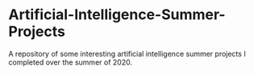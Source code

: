 # Artificial-Intelligence-Summer-Projects
A repository of some interesting artificial intelligence summer projects I completed over the summer of 2020.
